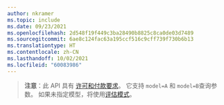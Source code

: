 ```yaml
---
author: nkramer
ms.topic: include
ms.date: 09/23/2021
ms.openlocfilehash: 2d548f19f449c3ba28490b8825c8ca0de03d7489
ms.sourcegitcommit: 6ae8c124fac63a195ccf516c9cff739f730b6b13
ms.translationtype: HT
ms.contentlocale: zh-CN
ms.lasthandoff: 10/02/2021
ms.locfileid: "60083986"
---
```

<!-- markdownlint-disable MD041-->


>**注意**：此 API 具有 [许可和付款要求](/graph/teams-licenses)。
> 它支持 `model=A` 和 `model=B`查询参数。
> 如果未指定模型，将使用[评估模式](/graph/teams-licenses#evaluation-mode-default-requirements)。
